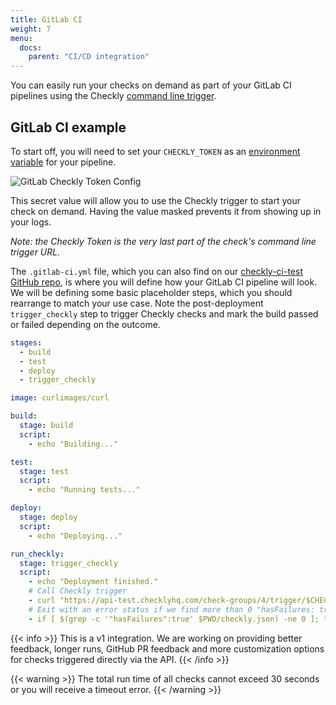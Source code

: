 ```yaml
---
title: GitLab CI
weight: 7
menu:
  docs:
    parent: "CI/CD integration"
---
```


You can easily run your checks on demand as part of your GitLab CI pipelines using the Checkly [command line trigger](/docs/cicd/triggers/).

## GitLab CI example

To start off, you will need to set your `CHECKLY_TOKEN` as an [environment variable](https://docs.gitlab.com/ee/ci/variables/) for your pipeline. 

![GitLab Checkly Token Config](/docs/images/cicd/gitlab-param.png)

This secret value will allow you to use the Checkly trigger to start your check on demand. Having the value masked prevents it from showing up in your logs.

_Note: the Checkly Token is the very last part of the check's command line trigger URL._

The `.gitlab-ci.yml` file, which you can also find on our [checkly-ci-test GitHub repo](https://github.com/checkly/checkly-ci-test), is where you will define how your GitLab CI pipeline will look. We will be defining some basic placeholder steps, which you should rearrange to match your use case. Note the post-deployment `trigger_checkly` step to trigger Checkly checks and mark the build passed or failed depending on the outcome.

```yml
stages:
  - build
  - test
  - deploy
  - trigger_checkly

image: curlimages/curl

build:
  stage: build
  script:
    - echo "Building..."

test:
  stage: test
  script:
    - echo "Running tests..."

deploy:
  stage: deploy
  script:
    - echo "Deploying..."

run_checkly:
  stage: trigger_checkly
  script:
    - echo "Deployment finished."
    # Call Checkly trigger
    - curl "https://api-test.checklyhq.com/check-groups/4/trigger/$CHECKLY_TOKEN" > $PWD/checkly.json
    # Exit with an error status if we find more than 0 "hasFailures: true" in the output
    - if [ $(grep -c '"hasFailures":true' $PWD/checkly.json) -ne 0 ]; then exit 1; fi
```

{{< info >}}
This is a v1 integration. We are working on providing better feedback, longer runs, GitHub PR feedback and more customization options
for checks triggered directly via the API. 
{{< /info >}}
 
{{< warning >}}
The total run time of all checks cannot exceed 30 seconds or you will receive a timeout error. 
{{< /warning >}}